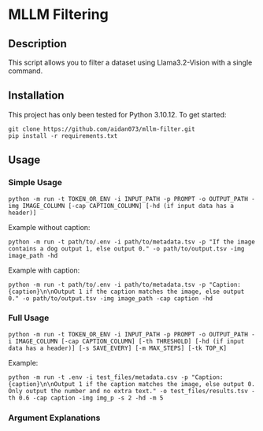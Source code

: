 # MLLM Filtering

## Description
This script allows you to filter a dataset using Llama3.2-Vision with a single command.

## Installation

This project has only been tested for Python 3.10.12. To get started:

```
git clone https://github.com/aidan073/mllm-filter.git
pip install -r requirements.txt
```

## Usage

### Simple Usage
```
python -m run -t TOKEN_OR_ENV -i INPUT_PATH -p PROMPT -o OUTPUT_PATH -img IMAGE_COLUMN [-cap CAPTION_COLUMN] [-hd (if input data has a header)]
```
Example without caption:
```
python -m run -t path/to/.env -i path/to/metadata.tsv -p "If the image contains a dog output 1, else output 0." -o path/to/output.tsv -img image_path -hd
```
Example with caption:
```
python -m run -t path/to/.env -i path/to/metadata.tsv -p "Caption: {caption}\n\nOutput 1 if the caption matches the image, else output 0." -o path/to/output.tsv -img image_path -cap caption -hd
```

### Full Usage
```
python -m run -t TOKEN_OR_ENV -i INPUT_PATH -p PROMPT -o OUTPUT_PATH -i IMAGE_COLUMN [-cap CAPTION_COLUMN] [-th THRESHOLD] [-hd (if input data has a header)] [-s SAVE_EVERY] [-m MAX_STEPS] [-tk TOP_K]
```
Example:
```
python -m run -t .env -i test_files/metadata.csv -p "Caption: {caption}\n\nOutput 1 if the caption matches the image, else output 0. Only output the number and no extra text." -o test_files/results.tsv -th 0.6 -cap caption -img img_p -s 2 -hd -m 5
```

### Argument Explanations